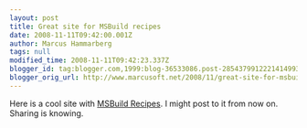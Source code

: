 ```yaml
---
layout: post
title: Great site for MSBuild recipes
date: 2008-11-11T09:42:00.001Z
author: Marcus Hammarberg
tags: null
modified_time: 2008-11-11T09:42:23.337Z
blogger_id: tag:blogger.com,1999:blog-36533086.post-2854379912221414993
blogger_orig_url: http://www.marcusoft.net/2008/11/great-site-for-msbuild-recipes.html
---
```



Here is a cool site with [MSBuild Recipes](http://tfsbuild.com/). I
might post to it from now on. Sharing is knowing.
